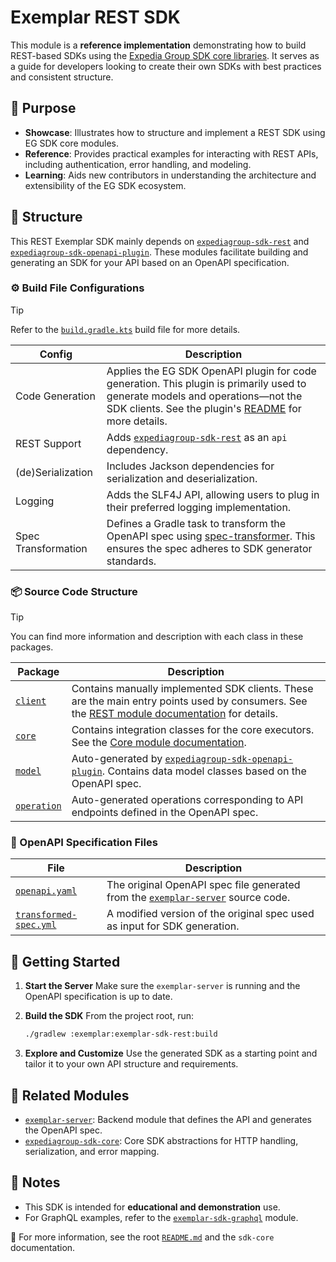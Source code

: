 # Exemplar REST SDK

This module is a **reference implementation** demonstrating how to build REST-based SDKs using the [Expedia Group SDK core libraries](https://github.com/ExpediaGroup). It serves as a guide for developers looking to create their own SDKs with best practices and consistent structure.


## 🎯 Purpose

* **Showcase**: Illustrates how to structure and implement a REST SDK using EG SDK core modules.
* **Reference**: Provides practical examples for interacting with REST APIs, including authentication, error handling, and modeling.
* **Learning**: Aids new contributors in understanding the architecture and extensibility of the EG SDK ecosystem.


## 🧱 Structure

This REST Exemplar SDK mainly depends on [`expediagroup-sdk-rest`](../../expediagroup-sdk-rest) and [`expediagroup-sdk-openapi-plugin`](../../expediagroup-sdk-openapi-plugin). These modules facilitate building and generating an SDK for your API based on an OpenAPI specification.

### ⚙️ Build File Configurations

> [!TIP] 
> Refer to the [`build.gradle.kts`](./build.gradle.kts) build file for more details.

| Config              | Description                                                                                                                                                                                                                              |
|---------------------|------------------------------------------------------------------------------------------------------------------------------------------------------------------------------------------------------------------------------------------|
| Code Generation     | Applies the EG SDK OpenAPI plugin for code generation. This plugin is primarily used to generate models and operations—not the SDK clients. See the plugin's [README](../../expediagroup-sdk-openapi-plugin/README.md) for more details. |
| REST Support        | Adds [`expediagroup-sdk-rest`](../../expediagroup-sdk-rest) as an `api` dependency.                                                                                                                                                      |
| (de)Serialization   | Includes Jackson dependencies for serialization and deserialization.                                                                                                                                                                     |
| Logging             | Adds the SLF4J API, allowing users to plug in their preferred logging implementation.                                                                                                                                                    |
| Spec Transformation | Defines a Gradle task to transform the OpenAPI spec using [spec-transformer](https://github.com/ExpediaGroup/spec-transformer). This ensures the spec adheres to SDK generator standards.                                                |

### 📦 Source Code Structure

> [!TIP]
> You can find more information and description with each class in these packages.

| Package                                                                       | Description                                                                                                                                                                           |
|-------------------------------------------------------------------------------|---------------------------------------------------------------------------------------------------------------------------------------------------------------------------------------|
| [`client`](./src/main/kotlin/com/expediagroup/sdk/exemplar/rest/client)       | Contains manually implemented SDK clients. These are the main entry points used by consumers. See the [REST module documentation](../../expediagroup-sdk-rest/README.md) for details. |
| [`core`](./src/main/kotlin/com/expediagroup/sdk/exemplar/rest/core)           | Contains integration classes for the core executors. See the [Core module documentation](../../expediagroup-sdk-core/README.md).                                                      |
| [`model`](./src/main/kotlin/com/expediagroup/sdk/exemplar/rest/model)         | Auto-generated by [`expediagroup-sdk-openapi-plugin`](../../expediagroup-sdk-openapi-plugin). Contains data model classes based on the OpenAPI spec.                                  |
| [`operation`](./src/main/kotlin/com/expediagroup/sdk/exemplar/rest/operation) | Auto-generated operations corresponding to API endpoints defined in the OpenAPI spec.                                                                                                 |

### 📄 OpenAPI Specification Files

| File                                             | Description                                                                                            |
|--------------------------------------------------|--------------------------------------------------------------------------------------------------------|
| [`openapi.yaml`](./openapi.yaml)                 | The original OpenAPI spec file generated from the [`exemplar-server`](../exemplar-server) source code. |
| [`transformed-spec.yml`](./transformed-spec.yml) | A modified version of the original spec used as input for SDK generation.                              |


## 🚀 Getting Started

1. **Start the Server**
   Make sure the `exemplar-server` is running and the OpenAPI specification is up to date.

2. **Build the SDK**
   From the project root, run:

   ```bash
   ./gradlew :exemplar:exemplar-sdk-rest:build
   ```

3. **Explore and Customize**
   Use the generated SDK as a starting point and tailor it to your own API structure and requirements.


## 🔗 Related Modules

* [`exemplar-server`](../exemplar-server): Backend module that defines the API and generates the OpenAPI spec.
* [`expediagroup-sdk-core`](../expediagroup-sdk-core): Core SDK abstractions for HTTP handling, serialization, and error mapping.


## 📝 Notes

* This SDK is intended for **educational and demonstration** use.
* For GraphQL examples, refer to the [`exemplar-sdk-graphql`](../exemplar-sdk-graphql) module.


📄 For more information, see the root [`README.md`](../README.md) and the `sdk-core` documentation.
